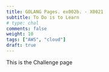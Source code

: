 ```yaml
---
title: GOLANG Pages. ex002b. - X0021
subtitle: To Do is to Learn
# type: chal
comments: false
weight: 10
tags: ["AWS", "cloud"]
draft: true
---
```

This is the Challenge page
